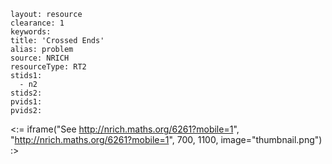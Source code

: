 ````
layout: resource
clearance: 1
keywords:
title: 'Crossed Ends'
alias: problem
source: NRICH
resourceType: RT2
stids1: 
  - n2
stids2:
pvids1:
pvids2:

````

<:= iframe("See http://nrich.maths.org/6261?mobile=1", "http://nrich.maths.org/6261?mobile=1", 700, 1100, image="thumbnail.png") :>



